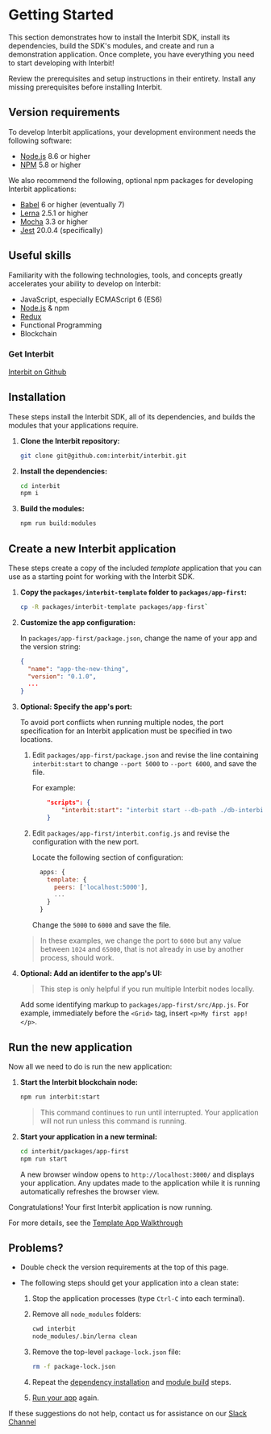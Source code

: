 # Getting Started

This section demonstrates how to install the Interbit SDK, install its
dependencies, build the SDK's modules, and create and run a demonstration
application. Once complete, you have everything you need to start developing
with Interbit!

Review the prerequisites and setup instructions in their entirety. Install any missing prerequisites before installing Interbit.

## Version requirements

To develop Interbit applications, your development environment needs the
following software:

* <a href="https://nodejs.org" target="_blank">Node.js</a> 8.6 or higher
* <a href="https://nodejs.org" target="_blank">NPM</a> 5.8 or higher

We also recommend the following, optional npm packages for developing Interbit
applications:

* <a href="https://babeljs.io" target="_blank">Babel</a> 6 or higher  (eventually 7)
* <a href="https://lernajs.io/" target="_blank">Lerna</a> 2.5.1 or higher
* <a href="https://mochajs.org/" target="_blank">Mocha</a> 3.3 or higher
* <a href="https://facebook.github.io/jest/" target="_blank">Jest</a> 20.0.4 (specifically)

## Useful skills
Familiarity with the following technologies, tools, and concepts greatly
accelerates your ability to develop on Interbit:

* JavaScript, especially ECMAScript 6 (ES6)
* <a href="https://nodejs.org" target="_blank">Node.js</a> & npm
* <a href="https://redux.js.org" target="_blank">Redux</a>
* Functional Programming
* Blockchain

<div class="hidden-on-print">
	<h3 id="download">Get Interbit</h3>
	<a class="download-btn" href="https://github.com/interbit/interbit" target="_blank">Interbit on Github</a>
</div>


## Installation

These steps install the Interbit SDK, all of its dependencies, and builds the
modules that your applications require.

1.  **Clone the Interbit repository:**

    ```sh
    git clone git@github.com:interbit/interbit.git
    ```

1.  <a name="dependencies"></a>**Install the dependencies:**

    ```sh
    cd interbit
    npm i
    ```

1.  <a name="modules"></a>**Build the modules:**

    ```sh
    npm run build:modules
    ```

## Create a new Interbit application

These steps create a copy of the included _template_ application that you can
use as a starting point for working with the Interbit SDK.

1.  **Copy the `packages/interbit-template` folder to `packages/app-first`:**

    ```sh
    cp -R packages/interbit-template packages/app-first`
    ```

1.  **Customize the app configuration:**

    In `packages/app-first/package.json`, change the name of your app and the
    version string:

    ```json
    {
      "name": "app-the-new-thing",
      "version": "0.1.0",
      ...
    }
    ```

1.  **Optional: Specify the app's port:**

    To avoid port conflicts when running multiple nodes, the port specification
    for an Interbit application must be specified in two locations.

    1.  Edit `packages/app-first/package.json` and revise the line containing
        `interbit:start` to change `--port 5000` to `--port 6000`, and save the
        file.

        For example:

        ```json
            "scripts": {
                "interbit:start": "interbit start --db-path ./db-interbit --port 6000 --dev --no-watch",
            }
        ```

    1.  Edit `packages/app-first/interbit.config.js` and revise the
        configuration with the new port.

        Locate the following section of configuration:

        ```js
          apps: {
            template: {
              peers: ['localhost:5000'],
              ...
            }
          }
        ```

        Change the `5000` to `6000` and save the file.

    > In these examples, we change the port to `6000` but any value between
    > `1024` and `65000`, that is not already in use by another process, should
    > work.

1.  **Optional: Add an identifer to the app's UI:**

    > This step is only helpful if you run multiple Interbit nodes locally.

    Add some identifying markup to `packages/app-first/src/App.js`. For example,
    immediately before the `<Grid>` tag, insert `<p>My first
    app!</p>`.


## Run the new application

Now all we need to do is run the new application:

1.  **Start the Interbit blockchain node:**

    ```sh
    npm run interbit:start
    ```

    > This command continues to run until interrupted. Your application will not
    > run unless this command is running.

1.  **Start your application in a new terminal:**

    ```sh
    cd interbit/packages/app-first
    npm run start
    ```

    A new browser window opens to `http://localhost:3000/` and displays your
    application. Any updates made to the application while it is running
    automatically refreshes the browser view.

Congratulations! Your first Interbit application is now running.

For more details, see the [Template App Walkthrough](/examples/template.md)

## Problems?

* Double check the version requirements at the top of this page.

* The following steps should get your application into a clean state:

  1.  Stop the application processes (type `Ctrl-C` into each terminal).
  1.  Remove all `node_modules` folders:

      ```sh
      cwd interbit
      node_modules/.bin/lerna clean
      ```

  1.  Remove the top-level `package-lock.json` file:

      ```sh
      rm -f package-lock.json
      ```

  1.  Repeat the [dependency installation](#dependencies) and [module
      build](#modules) steps.

  1.  [Run your app](#run-the-new-application) again.

If these suggestions do not help, contact us for assistance on our [Slack
Channel](https://interbitdev.slack.com)
